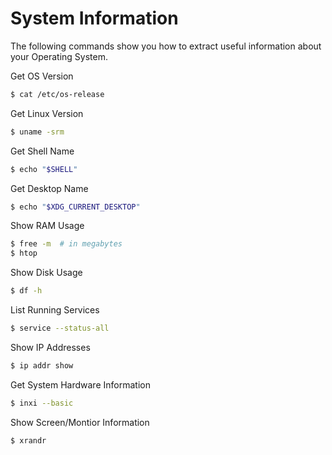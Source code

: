 # System Information

The following commands show you how to extract useful information about your Operating System.

Get OS Version

```bash
$ cat /etc/os-release
```

Get Linux Version

```bash
$ uname -srm
```

Get Shell Name

```bash
$ echo "$SHELL"
```

Get Desktop Name

```bash
$ echo "$XDG_CURRENT_DESKTOP"
```

Show RAM Usage

```bash
$ free -m  # in megabytes
$ htop
```

Show Disk Usage

```bash
$ df -h
```

List Running Services

```bash
$ service --status-all
```

Show IP Addresses

```bash
$ ip addr show
```

Get System Hardware Information

```bash
$ inxi --basic
```

Show Screen/Montior Information

```bash
$ xrandr
```
